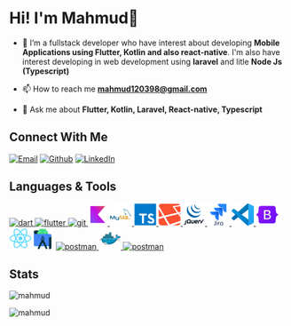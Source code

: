 <h1>Hi! I'm Mahmud👋</h1>

- 🌱 I’m a fullstack developer who have interest about developing **Mobile Applications using Flutter, Kotlin and also react-native**. I'm also have interest developing in web development using **laravel** and litle **Node Js (Typescript)**

- 📫 How to reach me **mahmud120398@gmail.com**

- 💬 Ask me about **Flutter, Kotlin, Laravel, React-native, Typescript**

## Connect With Me

[![Email](https://img.shields.io/badge/Email-E34F26?style=for-the-badge&logo=gmail&logoColor=white)](mailto:mahmud120398@gmail.com) [![Github](https://img.shields.io/badge/Github-100000?style=for-the-badge&logo=github&logoColor=white)](https://github.com/mahmudph) [![LinkedIn](https://img.shields.io/badge/LinkedIn-0074c2?style=for-the-badge&logo=linkedin&logoColor=white)](https://www.linkedin.com/in/mahmud-35a25216a)

## Languages & Tools

<p align="left">
<a href="https://dart.dev" target="_blank"> <img src="https://www.vectorlogo.zone/logos/dartlang/dartlang-icon.svg" alt="dart" width="40" height="40"/> </a>
<a href="https://flutter.dev" target="_blank"> <img src="https://www.vectorlogo.zone/logos/flutterio/flutterio-icon.svg" alt="flutter" width="40" height="40"/> </a>
<a href="https://git-scm.com/" target="_blank"> <img src="https://www.vectorlogo.zone/logos/git-scm/git-scm-icon.svg" alt="git" width="40" height="40"/> </a>
<a href="https://kotlinlang.org/" target="_blank"> <img src="https://raw.githubusercontent.com/devicons/devicon/master/icons/kotlin/kotlin-original.svg" alt="kotlin" width="35" height="40"/> </a>
<a href="https://www.mysql.com/" target="_blank"> <img src="https://raw.githubusercontent.com/devicons/devicon/master/icons/mysql/mysql-original-wordmark.svg" alt="mysql" width="40" height="40"/> </a>
<a href="https://www.typescriptlang.org/">
<img src="https://raw.githubusercontent.com/devicons/devicon/master/icons/typescript/typescript-plain.svg" width="40" height="40" alt="typescript"
</a>
<a href="https://laravel.com/" target="_blank"> <img src="https://raw.githubusercontent.com/devicons/devicon/master/icons/laravel/laravel-plain.svg" alt="laravel" width="40" height="40"/> </a>
<a href="https://jquery.com/" target="_blank"> <img src="https://raw.githubusercontent.com/devicons/devicon/master/icons/jquery/jquery-original-wordmark.svg" alt="jquery" width="40" height="40"/> </a>
<a href="https://www.atlassian.com/software/jira" target="_blank"> <img src="https://raw.githubusercontent.com/devicons/devicon/master/icons/jira/jira-original-wordmark.svg" alt="jira" width="40" height="40"/> </a>
<a href="https://code.visualstudio.com/" target="_blank"> <img src="https://raw.githubusercontent.com/devicons/devicon/master/icons/vscode/vscode-original.svg" alt="vscode" width="40" height="40"/> </a>
<a href="https://getbootstrap.com/" target="_blank"> <img src="https://raw.githubusercontent.com/devicons/devicon/master/icons/bootstrap/bootstrap-original.svg" alt="bootstrap" width="40" height="40"/> </a>
<a href="https://developer.android.com/studio" target="_blank">
<a href="https://reactnative.dev">
<img src="https://raw.githubusercontent.com/devicons/devicon/master/icons/react/react-original.svg" width="40" height="40"/></a><img src="https://raw.githubusercontent.com/devicons/devicon/master/icons/androidstudio/androidstudio-original.svg" alt="androistudio" width="40" height="40"/> </a>
<a href=" https://mockoon.com/" target="_blank"> <img src="https://avatars.githubusercontent.com/u/10251060?s=200&v=4" alt="postman" width="40" height="40"/> </a>
<a href="https://www.docker.com/" target="_blank"> <img src="https://raw.githubusercontent.com/devicons/devicon/master/icons/docker/docker-original.svg" alt="postman" width="40" height=40/> </a>
<a href="https://mockoon.com" target="_blank"> <img src="https://mockoon.com/images/logo.svg" alt="postman" width="100" height="40" /> </a>

</p>

## Stats

![mahmud](https://github-readme-stats.vercel.app/api?username=mahmudph&show_icons=true&locale=en)

![mahmud](https://github-readme-streak-stats.herokuapp.com/?user=mahmudph&)
